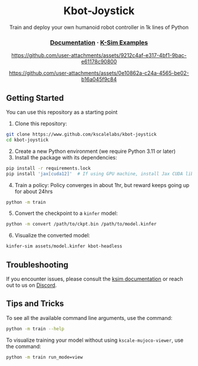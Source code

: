 <div align="center">
<h1>Kbot-Joystick</h1>
<p>Train and deploy your own humanoid robot controller in 1k lines of Python</p>
<h3>
  <a href="https://url.kscale.dev/docs">Documentation</a> ·
  <a href="https://github.com/kscalelabs/ksim/tree/master/examples">K-Sim Examples</a>
</h3>



https://github.com/user-attachments/assets/9212c4af-e317-4bf1-9bac-e61178c90800

https://github.com/user-attachments/assets/0e10862a-c24a-4565-be02-b16a045f9c84

</div>

## Getting Started

You can use this repository as a starting point

1. Clone this repository:

```bash
git clone https://www.github.com/kscalelabs/kbot-joystick
cd kbot-joystick
```

2. Create a new Python environment (we require Python 3.11 or later)
3. Install the package with its dependencies:

```bash
pip install -r requirements.lock
pip install 'jax[cuda12]'  # If using GPU machine, install Jax CUDA libraries
```

4. Train a policy:
Policy converges in about 1hr, but reward keeps going up for about 24hrs
```bash
python -m train
```

5. Convert the checkpoint to a `kinfer` model:

```bash
python -m convert /path/to/ckpt.bin /path/to/model.kinfer
```

6. Visualize the converted model:

```bash
kinfer-sim assets/model.kinfer kbot-headless
```

## Troubleshooting

If you encounter issues, please consult the [ksim documentation](https://docs.kscale.dev/docs/ksim#/) or reach out to us on [Discord](https://url.kscale.dev/docs).

## Tips and Tricks

To see all the available command line arguments, use the command:

```bash
python -m train --help
```

To visualize training your model without using `kscale-mujoco-viewer`, use the command:

```bash
python -m train run_mode=view
```

